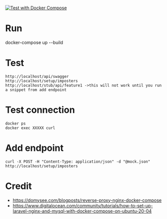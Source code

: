 [![Test with Docker Compose](https://github.com/kaiwanyawit-chawankul/test-nginx/actions/workflows/test.yml/badge.svg)](https://github.com/kaiwanyawit-chawankul/test-nginx/actions/workflows/test.yml)

# Run

docker-compose up --build

# Test

```
http://localhost/api/swagger
http://localhost/setup/imposters
http://localhost/stub/api/feature1 ->this will not work until you run a snippet from add endpoint
```

# Test connection

```
docker ps
docker exec XXXXX curl
```
# Add endpoint

```
curl -X POST -H "Content-Type: application/json" -d "@mock.json" http://localhost/setup/imposters
```


# Credit
 - https://domysee.com/blogposts/reverse-proxy-nginx-docker-compose
 - https://www.digitalocean.com/community/tutorials/how-to-set-up-laravel-nginx-and-mysql-with-docker-compose-on-ubuntu-20-04
